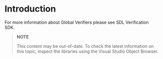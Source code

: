Introduction
==

For more information about Global Verifiers please see SDL Verification SDK.

>**NOTE**
>
> This content may be out-of-date. To check the latest information on this topic, inspect the libraries using the Visual Studio Object Browser.